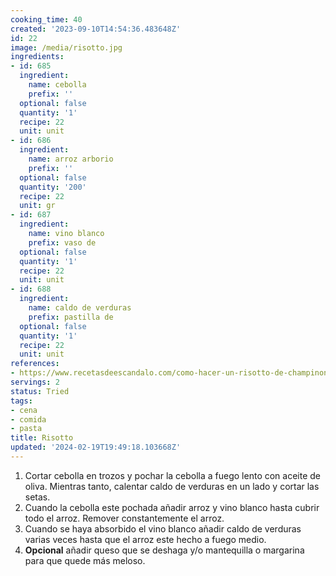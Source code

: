 ```yaml
---
cooking_time: 40
created: '2023-09-10T14:54:36.483648Z'
id: 22
image: /media/risotto.jpg
ingredients:
- id: 685
  ingredient:
    name: cebolla
    prefix: ''
  optional: false
  quantity: '1'
  recipe: 22
  unit: unit
- id: 686
  ingredient:
    name: arroz arborio
    prefix: ''
  optional: false
  quantity: '200'
  recipe: 22
  unit: gr
- id: 687
  ingredient:
    name: vino blanco
    prefix: vaso de
  optional: false
  quantity: '1'
  recipe: 22
  unit: unit
- id: 688
  ingredient:
    name: caldo de verduras
    prefix: pastilla de
  optional: false
  quantity: '1'
  recipe: 22
  unit: unit
references:
- https://www.recetasdeescandalo.com/como-hacer-un-risotto-de-champinones-receta-deliciosa-y-sencilla/
servings: 2
status: Tried
tags:
- cena
- comida
- pasta
title: Risotto
updated: '2024-02-19T19:49:18.103668Z'
---
```

1. Cortar cebolla en trozos y pochar la cebolla a fuego lento con aceite de oliva. Mientras tanto, calentar caldo de verduras en un lado y cortar las setas.
2. Cuando la cebolla este pochada añadir arroz y vino blanco hasta cubrir todo el arroz. Remover constantemente el arroz. 
3. Cuando se haya absorbido el vino blanco añadir caldo de verduras varias veces hasta que el arroz este hecho a fuego medio.
4. **Opcional** añadir queso que se deshaga y/o mantequilla o margarina para que quede más meloso.
